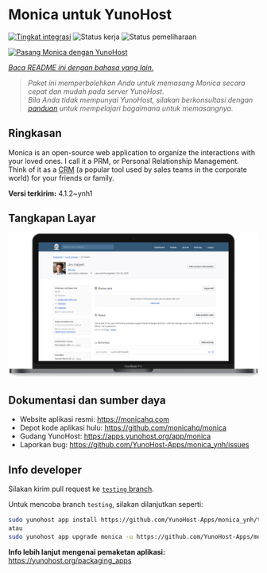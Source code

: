 <!--
N.B.: README ini dibuat secara otomatis oleh <https://github.com/YunoHost/apps/tree/master/tools/readme_generator>
Ini TIDAK boleh diedit dengan tangan.
-->

# Monica untuk YunoHost

[![Tingkat integrasi](https://apps.yunohost.org/badge/integration/monica)](https://ci-apps.yunohost.org/ci/apps/monica/)
![Status kerja](https://apps.yunohost.org/badge/state/monica)
![Status pemeliharaan](https://apps.yunohost.org/badge/maintained/monica)

[![Pasang Monica dengan YunoHost](https://install-app.yunohost.org/install-with-yunohost.svg)](https://install-app.yunohost.org/?app=monica)

*[Baca README ini dengan bahasa yang lain.](./ALL_README.md)*

> *Paket ini memperbolehkan Anda untuk memasang Monica secara cepat dan mudah pada server YunoHost.*  
> *Bila Anda tidak mempunyai YunoHost, silakan berkonsultasi dengan [panduan](https://yunohost.org/install) untuk mempelajari bagaimana untuk memasangnya.*

## Ringkasan

Monica is an open-source web application to organize the interactions with your loved ones. I call it a PRM, or Personal Relationship Management. Think of it as a [CRM](https://en.wikipedia.org/wiki/Customer_relationship_management) (a popular tool used by sales teams in the corporate world) for your friends or family.


**Versi terkirim:** 4.1.2~ynh1

## Tangkapan Layar

![Tangkapan Layar pada Monica](./doc/screenshots/main-app.png)

## Dokumentasi dan sumber daya

- Website aplikasi resmi: <https://monicahq.com>
- Depot kode aplikasi hulu: <https://github.com/monicahq/monica>
- Gudang YunoHost: <https://apps.yunohost.org/app/monica>
- Laporkan bug: <https://github.com/YunoHost-Apps/monica_ynh/issues>

## Info developer

Silakan kirim pull request ke [`testing` branch](https://github.com/YunoHost-Apps/monica_ynh/tree/testing).

Untuk mencoba branch `testing`, silakan dilanjutkan seperti:

```bash
sudo yunohost app install https://github.com/YunoHost-Apps/monica_ynh/tree/testing --debug
atau
sudo yunohost app upgrade monica -u https://github.com/YunoHost-Apps/monica_ynh/tree/testing --debug
```

**Info lebih lanjut mengenai pemaketan aplikasi:** <https://yunohost.org/packaging_apps>
